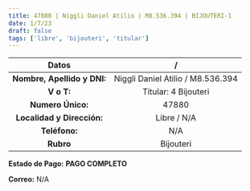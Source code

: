 ```yaml
---
title: 47880 | Niggli Daniel Atilio | M8.536.394 | BIJOUTERI-1
date: 1/7/23
draft: false
tags: ['libre', 'bijouteri', 'titular']
---
```


|          **Datos**          |                 /                 |
|:---------------------------:|:---------------------------------:|
| **Nombre, Apellido y DNI:** | Niggli Daniel Atilio / M8.536.394 |
|          **V o T:**         |        Titular: 4 Bijouteri       |
|      **Numero Único:**      |               47880               |
|  **Localidad y Dirección:** |            Libre / N/A            |
|        **Teléfono:**        |                N/A                |
|          **Rubro**          |             Bijouteri             |

**Estado de Pago:** **PAGO COMPLETO**

**Correo:** N/A
